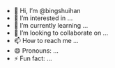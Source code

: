 - 👋 Hi, I’m @bingshuihan
- 👀 I’m interested in ...
- 🌱 I’m currently learning ...
- 💞️ I’m looking to collaborate on ...
- 📫 How to reach me ...
- 😄 Pronouns: ...
- ⚡ Fun fact: ...

<!---
bingshuihan/bingshuihan is a ✨ special ✨ repository because its `README.md` (this file) appears on your GitHub profile.
You can click the Preview link to take a look at your changes.
--->
